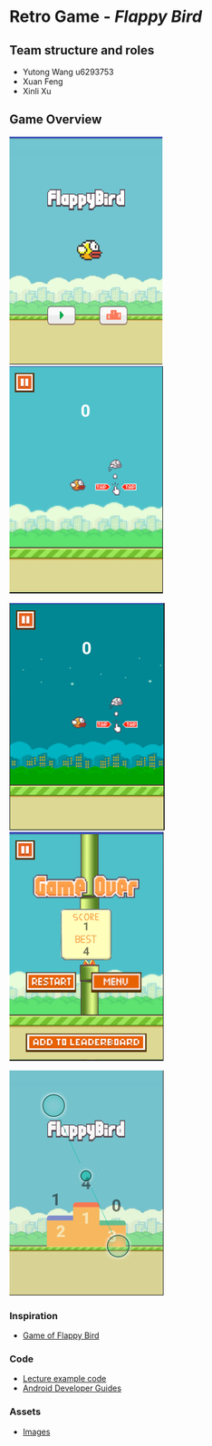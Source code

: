 # Retro Game - _Flappy Bird_

## Team structure and roles 
+ Yutong Wang u6293753
+ Xuan Feng
+ Xinli Xu

## Game Overview 

![Board](app/src/main/res/drawable/show1.png)
![Board](app/src/main/res/drawable/show2.png)

![Board](app/src/main/res/drawable/show3.png)
![Board](app/src/main/res/drawable/show4.png)

![Board](app/src/main/res/drawable/show5.png)

### Inspiration

+ [Game of Flappy Bird](https://flappybird.io/)

### Code

+ [Lecture example code](https://gitlab.cecs.anu.edu.au/u4033585/SpaceInvader2.git)
+ [Android Developer Guides](https://developer.android.com/guide/)

### Assets 

+ [Images](https://www.kisspng.com/free/flappy-bird.html)
